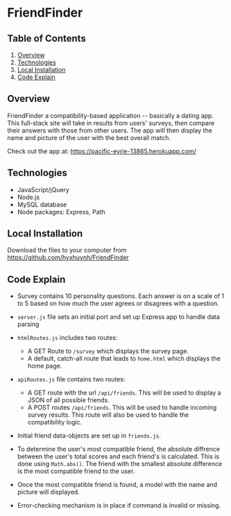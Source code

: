 # FriendFinder

## Table of Contents 
1. [Overview](#overview)
2. [Technologies](#technologies)
3. [Local Installation](#installation)
4. [Code Explain](#display)

<a name="overview"></a>
## Overview 
FriendFinder a compatibility-based application -- basically a dating app. This full-stack site will take in results from users' surveys, then compare their answers with those from other users. The app will then display the name and picture of the user with the best overall match. 

Check out the app at: https://pacific-eyrie-13865.herokuapp.com/

<a name="technologies"></a>
## Technologies

* JavaScript/jQuery
* Node.js
* MySQL database
* Node packages: Express, Path

<a name="installation"></a>
## Local Installation

Download the files to your computer from https://github.com/hyxhuynh/FriendFinder


<a name="display"></a>
## Code Explain
* Survey contains 10 personality questions. Each answer is on a scale of 1 to 5 based on how much the user agrees or disagrees with a question.
* `server.js` file sets an initial port and set up Express app to handle data parsing
* `htmlRoutes.js` includes two routes:

    * A GET Route to `/survey` which displays the survey page.
    * A default, catch-all route that leads to `home.html` which displays the home page. 

* `apiRoutes.js` file contains two routes:

    * A GET route with the url `/api/friends`. This will be used to display a JSON of all possible friends.
    * A POST routes `/api/friends`. This will be used to handle incoming survey results. This route will also be used to handle the compatibility logic. 

* Initial friend data-objects are set up in `friends.js`.
* To determine the user's most compatible friend, the absolute diffrence between the user's total scores and each friend's is calculated. This is done using `Math.abs()`. The friend with the smallest absolute difference is the most compatible friend to the user. 
* Once the most compatible friend is found, a model with the name and picture will displayed. 
* Error-checking mechanism is in place if command is invalid or missing.